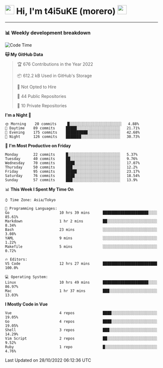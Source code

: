 <!-- Title -->
<h1>
    <img src="https://emojis.slackmojis.com/emojis/images/1600385609/10490/cactuar.gif?1600385609" width="30"/> 
    Hi, I'm t4i5uKE (morero) 
    <img src="https://emojis.slackmojis.com/emojis/images/1600385609/10490/cactuar.gif?1600385609" width="30"/>
</h1>

---

<h3> 📊 Weekly development breakdown </h3>
<!-- waka-readme-stats -->

<!--START_SECTION:waka-->
![Code Time](http://img.shields.io/badge/Code%20Time-1%2C262%20hrs%2039%20mins-blue)

**🐱 My GitHub Data** 

> 🏆 676 Contributions in the Year 2022
 > 
> 📦 612.2 kB Used in GitHub's Storage 
 > 
> 🚫 Not Opted to Hire
 > 
> 📜 44 Public Repositories 
 > 
> 🔑 10 Private Repositories  
 > 
**I'm a Night 🦉** 

```text
🌞 Morning    20 commits     █░░░░░░░░░░░░░░░░░░░░░░░░   4.88% 
🌆 Daytime    89 commits     █████░░░░░░░░░░░░░░░░░░░░   21.71% 
🌃 Evening    175 commits    ██████████░░░░░░░░░░░░░░░   42.68% 
🌙 Night      126 commits    ███████░░░░░░░░░░░░░░░░░░   30.73%

```
📅 **I'm Most Productive on Friday** 

```text
Monday       22 commits     █░░░░░░░░░░░░░░░░░░░░░░░░   5.37% 
Tuesday      40 commits     ██░░░░░░░░░░░░░░░░░░░░░░░   9.76% 
Wednesday    70 commits     ████░░░░░░░░░░░░░░░░░░░░░   17.07% 
Thursday     50 commits     ███░░░░░░░░░░░░░░░░░░░░░░   12.2% 
Friday       95 commits     █████░░░░░░░░░░░░░░░░░░░░   23.17% 
Saturday     76 commits     ████░░░░░░░░░░░░░░░░░░░░░   18.54% 
Sunday       57 commits     ███░░░░░░░░░░░░░░░░░░░░░░   13.9%

```


📊 **This Week I Spent My Time On** 

```text
⌚︎ Time Zone: Asia/Tokyo

💬 Programming Languages: 
Go                       10 hrs 39 mins      █████████████████████░░░░   85.61% 
Markdown                 1 hr 2 mins         ██░░░░░░░░░░░░░░░░░░░░░░░   8.34% 
Bash                     23 mins             ░░░░░░░░░░░░░░░░░░░░░░░░░   3.08% 
YAML                     9 mins              ░░░░░░░░░░░░░░░░░░░░░░░░░   1.22% 
Makefile                 5 mins              ░░░░░░░░░░░░░░░░░░░░░░░░░   0.72%

🔥 Editors: 
VS Code                  12 hrs 27 mins      █████████████████████████   100.0%

💻 Operating System: 
Linux                    10 hrs 49 mins      █████████████████████░░░░   86.97% 
Mac                      1 hr 37 mins        ███░░░░░░░░░░░░░░░░░░░░░░   13.03%

```

**I Mostly Code in Vue** 

```text
Vue                      4 repos             ████░░░░░░░░░░░░░░░░░░░░░   19.05% 
Go                       4 repos             ████░░░░░░░░░░░░░░░░░░░░░   19.05% 
Shell                    3 repos             ███░░░░░░░░░░░░░░░░░░░░░░   14.29% 
Vim Script               2 repos             ██░░░░░░░░░░░░░░░░░░░░░░░   9.52% 
Ruby                     1 repo              █░░░░░░░░░░░░░░░░░░░░░░░░   4.76%

```



 Last Updated on 28/10/2022 06:12:36 UTC
<!--END_SECTION:waka-->
